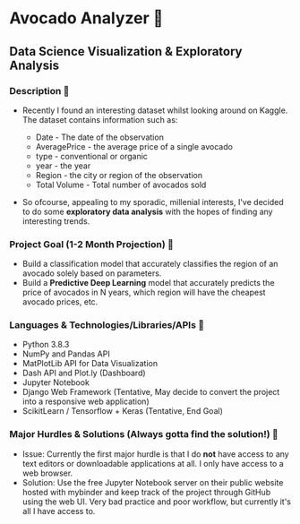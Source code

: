# Avocado Analyzer 🥑
## Data Science Visualization & Exploratory Analysis

### Description 🥑
- Recently I found an interesting dataset whilst looking around on Kaggle. The dataset contains information such as:</br>
  - Date - The date of the observation
  - AveragePrice - the average price of a single avocado
  - type - conventional or organic
  - year - the year
  - Region - the city or region of the observation
  - Total Volume - Total number of avocados sold

- So ofcourse, appealing to my sporadic, millenial interests, I've decided to do some **exploratory data analysis** with the hopes of finding any interesting trends.

### Project Goal (1-2 Month Projection) 🥑
- Build a classification model that accurately classifies the region of an avocado solely based on parameters. 
- Build a **Predictive Deep Learning** model that accurately predicts the price of avocados in N years, which region will have the cheapest avocado prices, etc.

### Languages & Technologies/Libraries/APIs 🥑
- Python 3.8.3
- NumPy and Pandas API
- MatPlotLib API for Data Visualization
- Dash API and Plot.ly (Dashboard)
- Jupyter Notebook
- Django Web Framework (Tentative, May decide to convert the project into a responsive web application)
- ScikitLearn / Tensorflow + Keras (Tentative, End Goal)

### Major Hurdles & Solutions (Always gotta find the solution!) 🥑
- Issue: Currently the first major hurdle is that I do **not** have access to any text editors or downloadable applications at all. I only have access to a web browser. 
- Solution: Use the free Jupyter Notebook server on their public website hosted with mybinder and keep track of the project through GitHub using the web UI. Very bad practice and poor workflow, but currently it's all I have access to.



